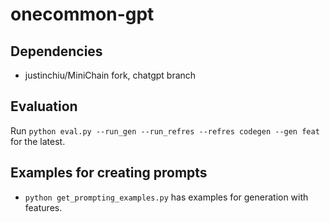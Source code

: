# onecommon-gpt

## Dependencies
* justinchiu/MiniChain fork, chatgpt branch

## Evaluation
Run `python eval.py --run_gen --run_refres --refres codegen --gen feat`
for the latest.

## Examples for creating prompts
* `python get_prompting_examples.py` has examples for generation with features.
